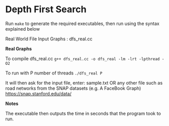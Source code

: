 Depth First Search
==================

Run ```make``` to generate the required executables, then run using the syntax explained below

Real World File Input Graphs : dfs_real.cc

**Real Graphs**

To compile dfs_real.cc
    ```g++ dfs_real.cc -o dfs_real -lm -lrt -lpthread -O2```
  
To run with P number of threads
    ```./dfs_real P```
  
  It will then ask for the input file, enter:
  sample.txt
  OR any other file such as road networks from the SNAP datasets (e.g. A FaceBook Graph)
  https://snap.stanford.edu/data/

**Notes**

The executable then outputs the time in seconds that the program took to run.

